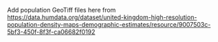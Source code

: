 Add population GeoTiff files here from https://data.humdata.org/dataset/united-kingdom-high-resolution-population-density-maps-demographic-estimates/resource/9007503c-5bf3-450f-8f3f-ca06682f0192
